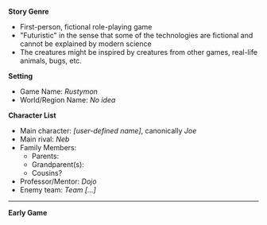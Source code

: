 **Story Genre**
- First-person, fictional role-playing game
- "Futuristic" in the sense that some of the technologies are fictional and cannot be explained by modern science
- The creatures might be inspired by creatures from other games, real-life animals, bugs, etc.

**Setting**
- Game Name: *Rustymon*
- World/Region Name: *No idea*

**Character List**
- Main character: *[user-defined name]*, canonically *Joe*
- Main rival: *Neb*
- Family Members:
    - Parents: 
    - Grandparent(s):
    - Cousins?
- Professor/Mentor: *Dojo*
- Enemy team: *Team [...]*
***

**Early Game**
